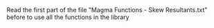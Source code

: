 Read the first part of the file "Magma Functions - Skew Resultants.txt" before to use all the functions in the library
